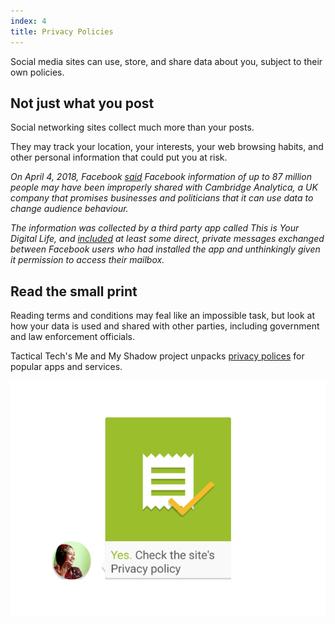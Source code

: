 ```yaml
---
index: 4
title: Privacy Policies
---
```

Social media sites can use, store, and share data about you, subject to their own policies.  

## Not just what you post

Social networking sites collect much more than your posts. 

They may track your location, your interests, your web browsing habits, and other personal information that could put you at risk. 

*On April 4, 2018, Facebook [said](https://newsroom.fb.com/news/2018/04/restricting-data-access/) Facebook information of up to 87 million people may have been improperly shared with Cambridge Analytica, a UK company that promises businesses and politicians that it can use data to change audience behaviour.* 

*The information was collected by a third party app called This is Your Digital Life, and [included](https://www.theguardian.com/uk-news/2018/apr/13/revealed-aleksandr-kogan-collected-facebook-users-direct-messages) at least some direct, private messages exchanged between Facebook users who had installed the app and unthinkingly given it permission to access their mailbox.*

## Read the small print 

Reading terms and conditions may feal like an impossible task, but look at how your data is used and shared with other parties, including government and law enforcement officials.

Tactical Tech's Me and My Shadow project unpacks [privacy polices](https://myshadow.org/lost-in-small-print) for popular apps and services. 

![image](socialb2.png)